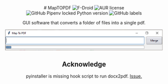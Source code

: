 <center># MapTOPDF
<img alt="F-Droid" src="https://img.shields.io/badge/version-1.0.0-blue"> <img alt="AUR license" src="https://img.shields.io/aur/license/android-studio"> <img alt="GitHub Pipenv locked Python version" src="https://img.shields.io/github/pipenv/locked/python-version/metabolize/rq-dashboard-on-heroku"> <img alt="GitHub labels" src="https://img.shields.io/github/labels/atom/atom/help-wanted">

GUI software that converts a folder of files into a single pdf.
 
![Image of Yaktocat](https://github.com/wingemo/MapToPDF/blob/main/bild.png)
## Acknowledge
pyinstaller is missing hook script to run docx2pdf.
[Issue.](https://github.com/AlJohri/docx2pdf/issues/5)


